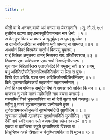 ```yaml
---
title: ०१

---
```

धीती वा ये अनयन् वाचो अग्रं मनसा वा येवदन्नृतानि । तु. शौ.सं. ७.१  
तृतीयेन ब्रह्मणा वावृधानास्तुरीयेणामन्वत नाम धेनोः ॥ १ ॥  
स वेद पुत्रः पितरं स मातरं स सूनुर्भुवत् स भुवत् पुनर्मघः ।  
स द्यामौर्णोदन्तरिक्षं स स्वर्विश्वा भुवो अभवत् स आभवत् ॥॥ २ ॥  
अथर्वाणं पितरं विश्वदेवं मातुर्गर्भं पितरसुं युवानम् ।  
य इं चिकेता अमृतस्य धामन् नित्यस्य रायः परिधीँरपश्यत् ॥ ३ ॥  
शिवास्त एका अशिवास्त एकाः सर्वा बिभर्ष्यहृणीयमानः ।  
गुहा वाच निहितास्तिस्र एता एकेदिदं वि बभूवानु सर्वे ॥ ४ ॥ बभु  
बभु अदितिद्यौरदितिरन्तरिक्षमदितिर्माता स पिता स पुत्रः ।  
विश्वे देवा अदितिः पञ्च जना अदितिर्जातमदितिर्जनित्वम् ॥ ५ ॥  
दितेः पुत्राणामदितेरकार्षं महाशर्मणां महतामनर्मणाम् ।  
तेषां हि धाम गभिषक् समुद्रियं नैषां ये अपसः परो अस्ति किं चन ॥ ६ ॥  
वाजस्य नु प्रसवे मातरं महीमदितिं नाम वचसा करामहे ।  
यस्यामिदं विश्वं भुवनमाविवेश सा नो देवी सुहवा शर्म यच्छतु॥ ७ ॥  
महीमू षु मातरं सुव्रतानामृतस्य पत्नीमवसे हुवेम ।  
तुविक्षत्रामजरन्तीमुरूचीं सुशर्माणमदितिं सुप्रणीतिम् ॥ ८ ॥  
सुत्रामाणं पृथिवी द्यामनेहसं सुशर्माणमदितिं सुप्रणीतिम् । सूत्रा  
दैवीं नावं स्वरित्रामनागसो अस्रवन्तीमा रुहेमा स्वस्तये ॥ ९ ॥  
एकया च दशभिश्चा सुहुते द्वाभ्यामिष्टये विंशत्या च ।  
तिसृभिश्च वहसे त्रिंशता च वियुग्भिर्वायविह ता वि मुञ्च॥ १० ॥  
